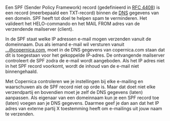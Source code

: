 Een SPF (Sender Policy Framework) record (gedefinieerd in [RFC
4408](http://www.openspf.org/Specifications "Open SPF specificaties"))
is een record (meerbepaald een TXT-record) binnen de
[DNS](./dns-data-what-does-it-do.md "Kennisartikel over DNS")
gegevens van een domein. SPF heeft tot doel te helpen spam te
verminderen. Het valideert het HELO-commando en het MAIL FROM adres van
de verzendende mailserver (client).

In de SPF staat welke IP adressen e-mail mogen verzenden vanuit de
domeinnaam. Dus als iemand e-mail wil versturen vanuit
...@copernica.com, moet in de DNS gegevens van copernica.com staan dat
dit is toegestaan voor het gekoppelde IP-adres. De ontvangende
mailserver controleert de SPF zodra de e-mail wordt aangeboden. Als het
IP adres niet in het SPF record voorkomt, wordt de inhoud van de e-mail
niet binnengehaald.

Met Copernica controleren we je instellingen bij elke e-mailing en
waarschuwen als de SPF record niet op orde is. Maar dat doet niet elke
verzendpartij en bovendien moet je zelf de DNS gegevens (laten)
aanpassen. Als eigenaar van een domeinnaam kun je een SPF record toe
(laten) voegen aan je DNS gegevens. Daarmee geef je dan aan dat het IP
adres van externe partij X toestemming heeft om e-mailings uit jouw naam
te verzenden.
